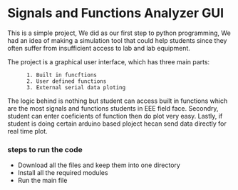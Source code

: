 # Signals and Functions Analyzer GUI
This is a simple project, We did as our first step to python programming, We had an idea of making a simulation tool that could help students since they often suffer from insufficient access to lab and lab equipment.

The project is a graphical user interface, which has three main parts:
          
          1. Built in funcftions
          2. User defined functions
          3. External serial data ploting
          
 The logic behind is nothing but student can access built in functions which are the most signals and functions students in EEE field face. 
 Secondry, student can enter coeficients of function then do plot very easy.
 Lastly, if student is doing certain arduino based ploject hecan send data directly for real time plot.

 ###  steps to run the code
 - Download all the files and keep them into one directory
 - Install all the required modules
 - Run the main file
 
 
 
 
 
